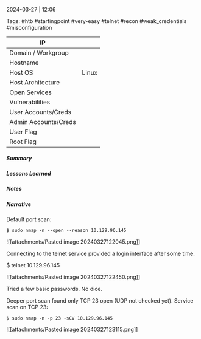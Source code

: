 2024-03-27 | 12:06

Tags: #htb #startingpoint #very-easy #telnet #recon #weak_credentials #misconfiguration



| IP                   |       |
| -------------------- | ----- |
| Domain / Workgroup   |       |
| Hostname             |       |
| Host OS              | Linux |
| Host Architecture    |       |
| Open Services        |       |
| Vulnerabilities      |       |
| User Accounts/Creds  |       |
| Admin Accounts/Creds |       |
| User Flag            |       |
| Root Flag            |       |

##### Summary



##### Lessons Learned



##### Notes



##### Narrative
Default port scan:

`$ sudo nmap -n --open --reason 10.129.96.145`

![[attachments/Pasted image 20240327122045.png]]

Connecting to the telnet service provided a login interface after some time.

$ telnet 10.129.96.145

![[attachments/Pasted image 20240327122450.png]]

Tried a few basic passwords. No dice.

Deeper port scan found only TCP 23 open (UDP not checked yet). Service scan on TCP 23:

`$ sudo nmap -n -p 23 -sCV 10.129.96.145`

![[attachments/Pasted image 20240327123115.png]]

